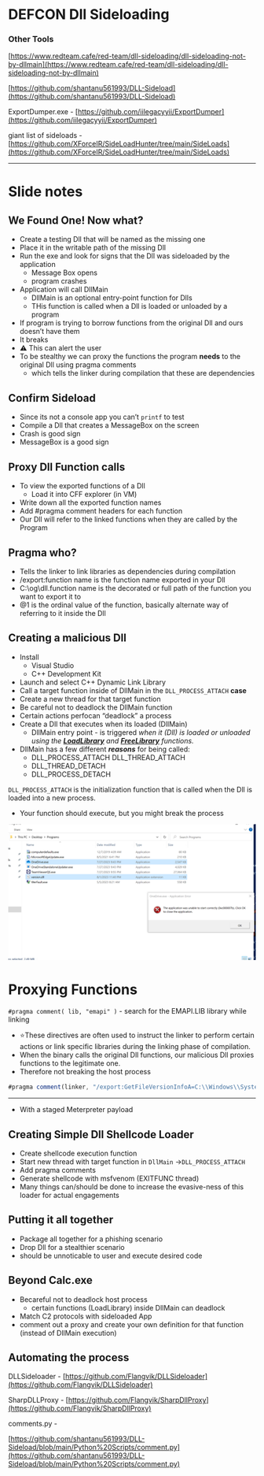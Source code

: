 # DEFCON Dll Sideloading

### Other Tools

[https://www.redteam.cafe/red-team/dll-sideloading/dll-sideloading-not-by-dllmain](https://www.redteam.cafe/red-team/dll-sideloading/dll-sideloading-not-by-dllmain)

[https://github.com/shantanu561993/DLL-Sideload](https://github.com/shantanu561993/DLL-Sideload)

ExportDumper.exe - [https://github.com/iilegacyyii/ExportDumper](https://github.com/iilegacyyii/ExportDumper)

giant list of sideloads - [https://github.com/XForceIR/SideLoadHunter/tree/main/SideLoads](https://github.com/XForceIR/SideLoadHunter/tree/main/SideLoads)

---

# Slide notes

## **We Found One! Now what?**

- Create a testing Dll that will be named as the missing one
- Place it in the writable path of the missing Dll
- Run the exe and look for signs that the Dll was sideloaded by the application
    - Message Box opens
    - program crashes
- Application will call DllMain
    - DllMain is an optional entry-point function for Dlls
    - THis function is called when a Dll is loaded or unloaded by a program
- If program is trying to borrow functions from the original Dll and ours doesn’t have them
- It breaks
- ⚠️ This can alert the user
- To be stealthy we can proxy the functions the program **needs** to the original Dll using pragma comments
    - which tells the linker during compilation that these are dependencies

## Confirm Sideload

- Since its not a console app you can’t `printf` to test
- Compile a Dll that creates a MessageBox on the screen
- Crash is good sign
- MessageBox is a good sign

## Proxy Dll Function calls

- To view the exported functions of a Dll
    - Load it into CFF explorer (in VM)
- Write down all the exported function names
- Add #pragma comment headers for each function
- Our Dll will refer to the linked functions when they are called by the Program

## Pragma who?

- Tells the linker to link libraries as dependencies during compilation
- /export:function name is the function name exported in your Dll
- C:\og\dll.function name is the decorated or full path of the function you want to export it to
- @1 is the ordinal value of the function, basically alternate way of referring to it inside the Dll

## Creating a malicious Dll

- Install
    - Visual Studio
    - C++ Development Kit
- Launch and select C++ Dynamic Link Library
- Call a target function inside of DllMain in the `DLL_PROCESS_ATTACH` **case**
- Create a new thread for that target function
- Be careful not to deadlock the DllMain function
- Certain actions perfocan “deadlock” a process
- Create a Dll that executes when its loaded (DllMain)
    - DllMain entry point -  is triggered *when it (Dll) is loaded or unloaded using the **[LoadLibrary](https://learn.microsoft.com/en-us/windows/win32/api/libloaderapi/nf-libloaderapi-loadlibrarya)** and **[FreeLibrary](https://learn.microsoft.com/en-us/windows/win32/api/libloaderapi/nf-libloaderapi-freelibrary)** functions.*
- DllMain has a few different *******reasons******* for being called:
    - DLL_PROCESS_ATTACH
    DLL_THREAD_ATTACH
    - DLL_THREAD_DETACH
    - DLL_PROCESS_DETACH

`DLL_PROCESS_ATTACH` is the initialization function that is called when the Dll is loaded into a new process.

- Your function should execute, but you might break the process

![Untitled](DEFCON%20Dll%20Sideloading%20be13157f6fe241cdbbf53033382a69be/Untitled.png)

# Proxying Functions

`#pragma comment( lib, "emapi" )` - search for the EMAPI.LIB library while linking 

- ⭐These directives are often used to instruct the linker to perform certain actions or link specific libraries during the linking phase of compilation.
- When the binary calls the original Dll functions, our malicious Dll proxies functions to the legitimate one.
- Therefore not breaking the host process

```jsx
#pragma comment(linker, "/export:GetFileVersionInfoA=C:\\Windows\\System32\\version.GetFileVersionInfoA,@1")
```

---

- With a staged Meterpreter payload

## Creating Simple Dll Shellcode Loader

- Create shellcode execution function
- Start new thread with target function in `DllMain` →`DLL_PROCESS_ATTACH`
- Add pragma comments
- Generate shellcode with msfvenom (EXITFUNC thread)
- Many things can/should be done to increase the evasive-ness of this loader for actual engagements

## Putting it all together

- Package all together for a phishing scenario
- Drop Dll for a stealthier scenario
- should be unnoticable to user and execute desired code

## Beyond Calc.exe

- Becareful not to deadlock host process
    - certain functions (LoadLibrary) inside DllMain can deadlock
- Match C2 protocols with sideloaded App
- comment out a proxy and create your own definition for that function (instead of DllMain execution)

## Automating the process

DLLSideloader - [https://github.com/Flangvik/DLLSideloader](https://github.com/Flangvik/DLLSideloader)

SharpDLLProxy - [https://github.com/Flangvik/SharpDllProxy](https://github.com/Flangvik/SharpDllProxy)

comments.py -

[https://github.com/shantanu561993/DLL-Sideload/blob/main/Python%20Scripts/comment.py](https://github.com/shantanu561993/DLL-Sideload/blob/main/Python%20Scripts/comment.py)